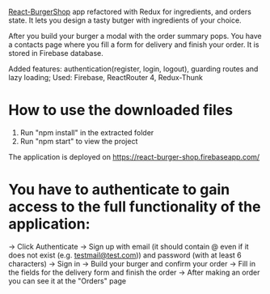 [React-BurgerShop](https://github.com/PavelApostolov/ReactJS-BurgerShop) app refactored with Redux for ingredients, and orders state. It lets you design a tasty butger with ingredients of your choice. 

After you build your burger a modal with the order summary pops. You have a contacts page where you fill a form for delivery and finish your order. It is stored in Firebase database.

Added features: authentication(register, login, logout), guarding routes and lazy loading; Used: Firebase, ReactRouter 4, Redux-Thunk 

# How to use the downloaded files

1) Run "npm install" in the extracted folder
2) Run "npm start" to view the project

The application is deployed on https://react-burger-shop.firebaseapp.com/

# You have to authenticate to gain access to the full functionality of the application:
-> Click Authenticate 
-> Sign up with email (it should contain @ even if it does not exist (e.g. testmail@test.com)) and password (with at least 6 characters)
-> Sign in
-> Build your burger and confirm your order
-> Fill in the fields for the delivery form and finish the order
-> After making an order you can see it at the "Orders" page